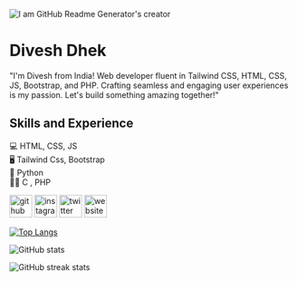 ![I am GitHub Readme Generator's creator](https://pbs.twimg.com/profile_banners/1574566236016758784/1691845163/1080x360)
# Divesh Dhek
"I'm Divesh from India! Web developer fluent in Tailwind CSS, HTML, CSS, JS, Bootstrap, and PHP. Crafting seamless and engaging user experiences is my passion. Let's build something amazing together!"

## Skills and Experience
💻 HTML, CSS, JS <br>
🖥 Tailwind Css, Bootstrap  <br>
🐍 Python  <br>
👨‍💻 C , PHP  <br>


[<img src='https://cdn.jsdelivr.net/npm/simple-icons@3.0.1/icons/github.svg' alt='github' height='40'>](https://github.com/diveshnew) [<img src='https://cdn.jsdelivr.net/npm/simple-icons@3.0.1/icons/instagram.svg' alt='instagram' height='40'>](https://www.instagram.com/diveshdhek/)  [<img src='https://cdn.jsdelivr.net/npm/simple-icons@3.0.1/icons/twitter.svg' alt='twitter' height='40'>](https://twitter.com/Diveshdhek)  [<img src='https://cdn.jsdelivr.net/npm/simple-icons@3.0.1/icons/icloud.svg' alt='website' height='40'>](https://diveshnew.github.io/Personal-Website/)  

[![Top Langs](https://github-readme-stats.vercel.app/api/top-langs/?username=diveshnew)](https://github.com/anuraghazra/github-readme-stats)

![GitHub stats](https://github-readme-stats.vercel.app/api?username=diveshnew&show_icons=true)  

![GitHub streak stats](https://streak-stats.demolab.com/?user=diveshnew)  

